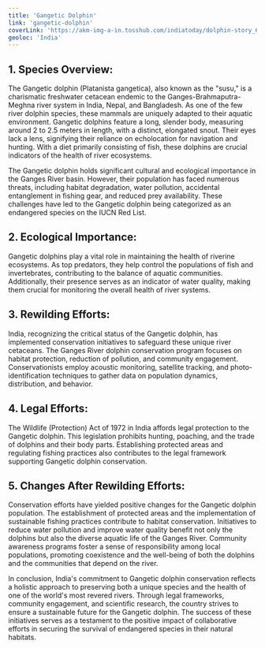 ```yaml
---
title: 'Gangetic Dolphin'
link: 'gangetic-dolphin'
coverLink: 'https://akm-img-a-in.tosshub.com/indiatoday/dolphin-story_647_122917102127_0.jpg?VersionId=hMgshwR9T09VLHeSeuLkZJsG8.9iU8IV&size=690:388'
geoloc: 'India'
---
```


## 1. Species Overview:
The Gangetic dolphin (Platanista gangetica), also known as the "susu," is a charismatic freshwater cetacean endemic to the Ganges-Brahmaputra-Meghna river system in India, Nepal, and Bangladesh. As one of the few river dolphin species, these mammals are uniquely adapted to their aquatic environment. Gangetic dolphins feature a long, slender body, measuring around 2 to 2.5 meters in length, with a distinct, elongated snout. Their eyes lack a lens, signifying their reliance on echolocation for navigation and hunting. With a diet primarily consisting of fish, these dolphins are crucial indicators of the health of river ecosystems.

The Gangetic dolphin holds significant cultural and ecological importance in the Ganges River basin. However, their population has faced numerous threats, including habitat degradation, water pollution, accidental entanglement in fishing gear, and reduced prey availability. These challenges have led to the Gangetic dolphin being categorized as an endangered species on the IUCN Red List.

## 2. Ecological Importance:
Gangetic dolphins play a vital role in maintaining the health of riverine ecosystems. As top predators, they help control the populations of fish and invertebrates, contributing to the balance of aquatic communities. Additionally, their presence serves as an indicator of water quality, making them crucial for monitoring the overall health of river systems.

## 3. Rewilding Efforts:
India, recognizing the critical status of the Gangetic dolphin, has implemented conservation initiatives to safeguard these unique river cetaceans. The Ganges River dolphin conservation program focuses on habitat protection, reduction of pollution, and community engagement. Conservationists employ acoustic monitoring, satellite tracking, and photo-identification techniques to gather data on population dynamics, distribution, and behavior.

## 4. Legal Efforts:
The Wildlife (Protection) Act of 1972 in India affords legal protection to the Gangetic dolphin. This legislation prohibits hunting, poaching, and the trade of dolphins and their body parts. Establishing protected areas and regulating fishing practices also contributes to the legal framework supporting Gangetic dolphin conservation.

## 5. Changes After Rewilding Efforts:
Conservation efforts have yielded positive changes for the Gangetic dolphin population. The establishment of protected areas and the implementation of sustainable fishing practices contribute to habitat conservation. Initiatives to reduce water pollution and improve water quality benefit not only the dolphins but also the diverse aquatic life of the Ganges River. Community awareness programs foster a sense of responsibility among local populations, promoting coexistence and the well-being of both the dolphins and the communities that depend on the river.

In conclusion, India's commitment to Gangetic dolphin conservation reflects a holistic approach to preserving both a unique species and the health of one of the world's most revered rivers. Through legal frameworks, community engagement, and scientific research, the country strives to ensure a sustainable future for the Gangetic dolphin. The success of these initiatives serves as a testament to the positive impact of collaborative efforts in securing the survival of endangered species in their natural habitats.





